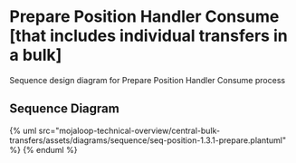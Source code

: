 # Prepare Position Handler Consume [that includes individual transfers in a bulk]

Sequence design diagram for Prepare Position Handler Consume process

## Sequence Diagram

{% uml src="mojaloop-technical-overview/central-bulk-transfers/assets/diagrams/sequence/seq-position-1.3.1-prepare.plantuml" %}
{% enduml %}